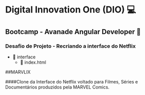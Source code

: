 # Digital Innovation One (DIO) :computer:

## Bootcamp - Avanade Angular Developer :rocket:

### Desafio de Projeto - Recriando a interface do Netflix

- :open_file_folder: interface
  - :page_facing_up: index.html





##MARVLIX

####Clone da Interface do Netflix voltado para Filmes, Séries e Documentários produzidos pela MARVEL Comics.



